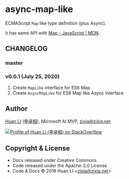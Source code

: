 # async-map-like

ECMAScript `Map` like type definition (plus Async).

It has same API with [Map - JavaScript | MDN](https://developer.mozilla.org/en-US/docs/Web/JavaScript/Reference/Global_Objects/Map "Map - JavaScript | MDN").

## CHANGELOG

### master

### v0.0.1 (July 25, 2020)

1. Create `MapLike` interface for ES6 Map
1. Create `AsyncMapLike` for ES6 Map like Async interface

## Author

[Huan LI](https://github.com/huan) ([李卓桓](http://linkedin.com/in/zixia)), Microsoft AI MVP, zixia@zixia.net

[![Profile of Huan LI (李卓桓) on StackOverflow](https://stackexchange.com/users/flair/265499.png)](https://stackexchange.com/users/265499)

## Copyright & License

* Docs released under Creative Commons
* Code released under the Apache-2.0 License
* Code & Docs © 2018 Huan LI \<zixia@zixia.net\>
